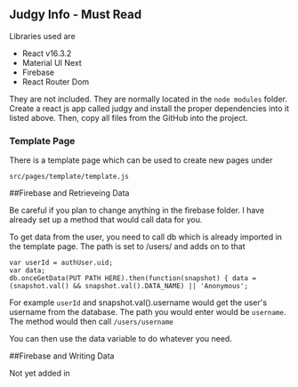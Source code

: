 ## Judgy Info - Must Read

Libraries used are

- React v16.3.2
- Material UI Next
- Firebase
- React Router Dom

They are not included. They are normally located in the `node modules` folder. Create a react js app called judgy and install the proper dependencies into it listed above. Then, copy all files from the GitHub into the project.

### Template Page

There is a template page which can be used to create new pages under

`src/pages/template/template.js`

##Firebase and Retrieveing Data

Be careful if you plan to change anything in the firebase folder. I have already set up a method that would call data for you.

To get data from the user, you need to call db which is already imported in the template page.
The path is set to /users/ and adds on to that

```
var userId = authUser.uid;
var data;
db.onceGetData(PUT PATH HERE).then(function(snapshot) { data = (snapshot.val() && snapshot.val().DATA_NAME) || 'Anonymous';
```

For example `userId` and snapshot.val().username would get the user's username from the database.
The path you would enter would be `username`. The method would then call `/users/username`

You can then use the data variable to do whatever you need.


##Firebase and Writing Data

Not yet added in